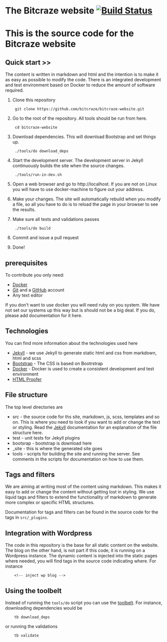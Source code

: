# The Bitcraze website [![Build Status](https://api.travis-ci.org/bitcraze/bitcraze-website.svg)](https://travis-ci.org/bitcraze/bitcraze-website)

# This is the source code for the Bitcraze website #

## Quick start >>

The content is written in markdown and html and the intention is to make it as
easy as possible to modify the code. There is an integrated development and
test environment based on Docker to reduce the amount of software required.

1. Clone this repository

        git clone https://github.com/bitcraze/bitcraze-website.git

1. Go to the root of the repository. All tools should be run from here.

        cd bitcraze-website
        
1. Download dependencies. This will download Bootstrap and set things up.
        
        ./tools/do download_deps

1. Start the development server. The development server in Jekyll continuously 
builds the site when the source changes.

        ./tools/run-in-dev.sh
        
1. Open a web browser and go to http://localhost. If you are not on Linux you 
will have to use docker-machine to figure out your address.
1. Make your changes. The site will automatically rebuild when you modify a 
file, so all you have to do is to reload the page in your browser to see the 
results.
1. Make sure all tests and validations passes

        ./tools/do build

1. Commit and issue a pull request
1. Done!

## prerequisites

To contribute you only need:

* [Docker](https://www.docker.com/)
* [Git](https://git-scm.com/) and a [GitHub](https://github.com/) account
* Any text editor

If you don't want to use docker you will need ruby on you system. We have not 
set our systems up this way but is should not be a big deal. If you do, please 
add documentation for it here.

## Technologies

You can find more information about the technologies used here

* [Jekyll](https://jekyllrb.com/) - we use Jekyll to generate static html and
css from markdown, html and scss
* [Bootstrap](http://getbootstrap.com/) - The CSS is based on Bootrstrap
* [Docker](https://www.docker.com/) - Docker is used to create a consistent 
development and test environment
* [HTML Proofer](https://github.com/gjtorikian/html-proofer)

## File structure  

The top level directories are

* src - the source code for ths site, markdown, js, scss, templates and so on. 
This is where you need to look if you want to add or change the text or 
styling. Read the [Jekyll](https://jekyllrb.com/) documentation for an 
explanation of the file structure here.
* test - unit tests for Jekyll plugins 
* bootsrap - bootstrap is download here
* _site - this is where the generated site goes
* tools - scripts for building the site and running the server. See comments
in the scripts for documentation on how to use them.

## Tags and filters

We are aiming at writing most of the content using markdown. This makes it 
easy to add or change the content without getting lost in styling. We use 
liquid tags and filters to extend the functionality of markdown to generate 
more complex or specific HTML structures.

Documentation for tags and filters can be found in the source code for the tags
in `src/_plugins`.

## Integration with Wordpress

The code in this repository is the base for all static content on the website. 
The blog on the other hand, is not part if this code, it is running on 
a Wordpress instance. The dynamic content is injected into the static pages 
where needed, you will find tags in the source code indicating where. For 
instance 

        <!-- inject wp blog -->

## Using the toolbelt

Instead of running the ```tools/do``` script you can use the [toolbelt](https://github.com/bitcraze/toolbelt).
For instance, downloading dependencies would be 
 
        tb download_deps 

or running the validations

        tb validate
        
